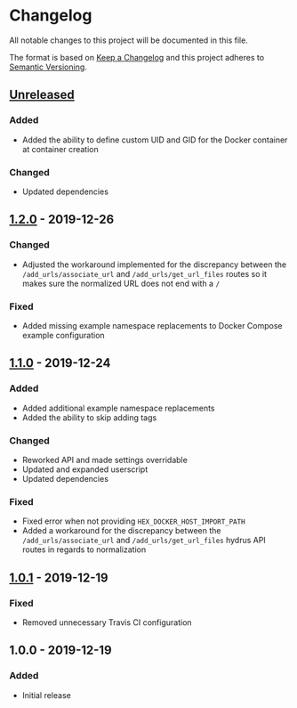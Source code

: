 # Changelog

All notable changes to this project will be documented in this file.

The format is based on [Keep a Changelog](https://keepachangelog.com/en/1.0.0/)
and this project adheres to
[Semantic Versioning](https://semver.org/spec/v2.0.0.html).

## [Unreleased]

### Added

+ Added the ability to define custom UID and GID for the Docker container at
  container creation

### Changed

+ Updated dependencies

## [1.2.0] - 2019-12-26

### Changed

+ Adjusted the workaround implemented for the discrepancy between the
  `/add_urls/associate_url` and `/add_urls/get_url_files` routes so it makes
  sure the normalized URL does not end with a `/`

### Fixed

+ Added missing example namespace replacements to Docker Compose example
  configuration

## [1.1.0] - 2019-12-24

### Added

+ Added additional example namespace replacements
+ Added the ability to skip adding tags

### Changed

+ Reworked API and made settings overridable
+ Updated and expanded userscript
+ Updated dependencies

### Fixed

+ Fixed error when not providing `HEX_DOCKER_HOST_IMPORT_PATH`
+ Added a workaround for the discrepancy between the `/add_urls/associate_url`
  and `/add_urls/get_url_files` hydrus API routes in regards to normalization

## [1.0.1] - 2019-12-19

### Fixed

+ Removed unnecessary Travis CI configuration

## 1.0.0 - 2019-12-19

### Added

+ Initial release

[Unreleased]: https://github.com/mserajnik/hex/compare/1.2.0...develop
[1.2.0]: https://github.com/mserajnik/hex/compare/1.1.0...1.2.0
[1.1.0]: https://github.com/mserajnik/hex/compare/1.0.1...1.1.0
[1.0.1]: https://github.com/mserajnik/hex/compare/1.0.0...1.0.1
